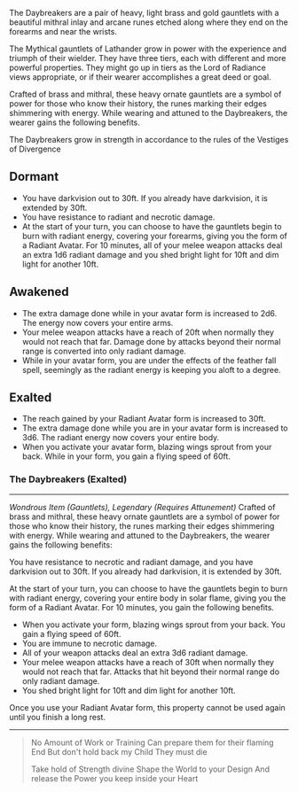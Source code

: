 The Daybreakers are a pair of heavy, light brass and gold gauntlets with a beautiful mithral inlay and arcane runes etched along where they end on the forearms and near the wrists.

The Mythical gauntlets of Lathander grow in power with the experience and triumph of their wielder. They have three tiers, each with different and more powerful properties. They might go up in tiers as the Lord of Radiance views appropriate, or if their wearer accomplishes a great deed or goal.

Crafted of brass and mithral, these heavy ornate gauntlets are a symbol of power for those who know their history, the runes marking their edges shimmering with energy. While wearing and attuned to the Daybreakers, the wearer gains the following benefits.

The Daybreakers grow in strength in accordance to the rules of the Vestiges of Divergence
## Dormant

- You have darkvision out to 30ft. If you already have darkvision, it is extended by 30ft.
- You have resistance to radiant and necrotic damage.
- At the start of your turn, you can choose to have the gauntlets begin to burn with radiant energy, covering your forearms, giving you the form of a Radiant Avatar. For 10 minutes, all of your melee weapon attacks deal an extra 1d6 radiant damage and you shed bright light for 10ft and dim light for another 10ft.
## Awakened
- The extra damage done while in your avatar form is increased to 2d6. The energy now covers your entire arms.
- Your melee weapon attacks have a reach of 20ft when normally they would not reach that far. Damage done by attacks beyond their normal range is converted into only radiant damage.
- While in your avatar form, you are under the effects of the feather fall spell, seemingly as the radiant energy is keeping you aloft to a degree.
## Exalted
- The reach gained by your Radiant Avatar form is increased to 30ft.
- The extra damage done while you are in your avatar form is increased to 3d6. The radiant energy now covers your entire body.
- When you activate your avatar form, blazing wings sprout from your back. While in your form, you gain a flying speed of 60ft.
### The Daybreakers (Exalted)
---
*Wondrous Item (Gauntlets), Legendary (Requires Attunement)*
Crafted of brass and mithral, these heavy ornate gauntlets are a symbol of power for those who know their history, the runes marking their edges shimmering with energy. While wearing and attuned to the Daybreakers, the wearer gains the following benefits:

You have resistance to necrotic and radiant damage, and you have darkvision out to 30ft. If you already had darkvision, it is extended by 30ft.

At the start of your turn, you can choose to have the gauntlets begin to burn with radiant energy, covering your entire body in solar flame, giving you the form of a Radiant Avatar. For 10 minutes, you gain the following benefits.

- When you activate your form, blazing wings sprout from your back. You gain a flying speed of 60ft.
- You are immune to necrotic damage.
- All of your weapon attacks deal an extra 3d6 radiant damage.
- Your melee weapon attacks have a reach of 30ft when normally they would not reach that far. Attacks that hit beyond their normal range do only radiant damage.
- You shed bright light for 10ft and dim light for another 10ft.

Once you use your Radiant Avatar form, this property cannot be used again until you finish a long rest.

---
> No Amount of Work or Training
> Can prepare them for their flaming End
> But don't hold back my Child
> They must die
>
> Take hold of Strength divine
> Shape the World to your Design
> And release the Power you keep inside your Heart